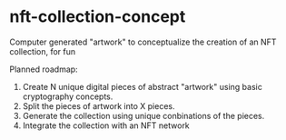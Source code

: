# nft-collection-concept
Computer generated "artwork" to conceptualize the creation of an NFT collection, for fun

Planned roadmap:

1. Create N unique digital pieces of abstract "artwork" using basic cryptography concepts.
2. Split the pieces of artwork into X pieces.
3. Generate the collection using unique conbinations of the pieces.
4. Integrate the collection with an NFT network
